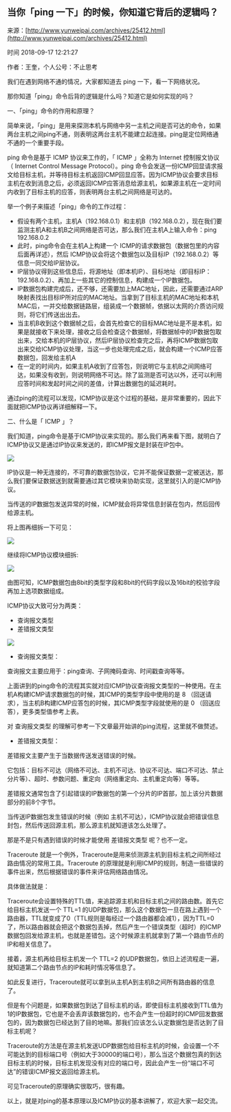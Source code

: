 ## 当你「ping 一下」的时候，你知道它背后的逻辑吗？

来源：[http://www.yunweipai.com/archives/25412.html](http://www.yunweipai.com/archives/25412.html)

时间 2018-09-17 12:21:27

 
作者：王奎，个人公号：不止思考
 
我们在遇到网络不通的情况，大家都知道去 ping 一下，看一下网络状况。
 
那你知道「ping」命令后背的逻辑是什么吗？知道它是如何实现的吗？
 
一、「ping」命令的作用和原理？
 
简单来说，「ping」是用来探测本机与网络中另一主机之间是否可达的命令，如果两台主机之间ping不通，则表明这两台主机不能建立起连接。ping是定位网络通不通的一个重要手段。
 
ping 命令是基于 ICMP 协议来工作的，「 ICMP 」全称为 Internet 控制报文协议（ Internet Control Message Protocol）。ping 命令会发送一份ICMP回显请求报文给目标主机，并等待目标主机返回ICMP回显应答。因为ICMP协议会要求目标主机在收到消息之后，必须返回ICMP应答消息给源主机，如果源主机在一定时间内收到了目标主机的应答，则表明两台主机之间网络是可达的。
 
举一个例子来描述「ping」命令的工作过程：

 
* 假设有两个主机，主机A（192.168.0.1）和主机B（192.168.0.2），现在我们要监测主机A和主机B之间网络是否可达，那么我们在主机A上输入命令：ping 192.168.0.2 
* 此时，ping命令会在主机A上构建一个 ICMP的请求数据包（数据包里的内容后面再详述），然后 ICMP协议会将这个数据包以及目标IP（192.168.0.2）等信息一同交给IP层协议。 
* IP层协议得到这些信息后，将源地址（即本机IP）、目标地址（即目标IP：192.168.0.2）、再加上一些其它的控制信息，构建成一个IP数据包。 
* IP数据包构建完成后，还不够，还需要加上MAC地址，因此，还需要通过ARP映射表找出目标IP所对应的MAC地址。当拿到了目标主机的MAC地址和本机MAC后，一并交给数据链路层，组装成一个数据帧，依据以太网的介质访问规则，将它们传送出出去。 
* 当主机B收到这个数据帧之后，会首先检查它的目标MAC地址是不是本机，如果是就接收下来处理，接收之后会检查这个数据帧，将数据帧中的IP数据包取出来，交给本机的IP层协议，然后IP层协议检查完之后，再将ICMP数据包取出来交给ICMP协议处理，当这一步也处理完成之后，就会构建一个ICMP应答数据包，回发给主机A 
* 在一定的时间内，如果主机A收到了应答包，则说明它与主机B之间网络可达，如果没有收到，则说明网络不可达。除了监测是否可达以外，还可以利用应答时间和发起时间之间的差值，计算出数据包的延迟耗时。 
 
 
通过ping的流程可以发现，ICMP协议是这个过程的基础，是非常重要的，因此下面就把ICMP协议再详细解释一下。
 
二、什么是「 ICMP 」？
 
我们知道，ping命令是基于ICMP协议来实现的。那么我们再来看下图，就明白了ICMP协议又是通过IP协议来发送的，即ICMP报文是封装在IP包中。
 
![][0]
 
IP协议是一种无连接的，不可靠的数据包协议，它并不能保证数据一定被送达，那么我们要保证数据送到就需要通过其它模块来协助实现，这里就引入的是ICMP协议。
 
当传送的IP数据包发送异常的时候，ICMP就会将异常信息封装在包内，然后回传给源主机。
 
将上图再细拆一下可见：
 
![][1]
 
继续将ICMP协议模块细拆:
 
![][2]
 
由图可知，ICMP数据包由8bit的类型字段和8bit的代码字段以及16bit的校验字段再加上选项数据组成。
 
ICMP协议大致可分为两类：

 
* 查询报文类型 
* 差错报文类型 
 
 
![][3]

 
* 查询报文类型： 
 
 
查询报文主要应用于：ping查询、子网掩码查询、时间戳查询等等。
 
上面讲到的ping命令的流程其实就对应ICMP协议查询报文类型的一种使用。在主机A构建ICMP请求数据包的时候，其ICMP的类型字段中使用的是 8 （回送请求），当主机B构建ICMP应答包的时候，其ICMP类型字段就使用的是 0 （回送应答），更多类型值参考上表。
 
对 查询报文类型 的理解可参考一下文章最开始讲的ping流程，这里就不做赘述。

 
* 差错报文类型： 
 
 
差错报文主要产生于当数据传送发送错误的时候。
 
它包括：目标不可达（网络不可达、主机不可达、协议不可达、端口不可达、禁止分片等）、超时、参数问题、重定向（网络重定向、主机重定向等）等等。
 
差错报文通常包含了引起错误的IP数据包的第一个分片的IP首部，加上该分片数据部分的前8个字节。
 
当传送IP数据包发生错误的时候（例如 主机不可达），ICMP协议就会把错误信息封包，然后传送回源主机，那么源主机就知道该怎么处理了。
 
那是不是只有遇到错误的时候才能使用 差错报文类型 呢？也不一定。
 
Traceroute 就是一个例外，Traceroute是用来侦测源主机到目标主机之间所经过路由情况的常用工具。Traceroute 的原理就是利用ICMP的规则，制造一些错误的事件出来，然后根据错误的事件来评估网络路由情况。
 
具体做法就是：
 
Traceroute会设置特殊的TTL值，来追踪源主机和目标主机之间的路由数。首先它给目标主机发送一个 TTL=1 的UDP数据包，那么这个数据包一旦在路上遇到一个路由器，TTL就变成了0（TTL规则是每经过一个路由器都会减1），因为TTL=0了，所以路由器就会把这个数据包丢掉，然后产生一个错误类型（超时）的ICMP数据包回发给源主机，也就是差错包。这个时候源主机就拿到了第一个路由节点的IP和相关信息了。
 
接着，源主机再给目标主机发一个 TTL=2 的UDP数据包，依旧上述流程走一遍，就知道第二个路由节点的IP和耗时情况等信息了。
 
如此反复进行，Traceroute就可以拿到从主机A到主机B之间所有路由器的信息了。
 
但是有个问题是，如果数据包到达了目标主机的话，即使目标主机接收到TTL值为1的IP数据包，它也是不会丢弃该数据包的，也不会产生一份超时的ICMP回发数据包的，因为数据包已经达到了目的地嘛。那我们应该怎么认定数据包是否达到了目标主机呢？
 
Traceroute的方法是在源主机发送UDP数据包给目标主机的时候，会设置一个不可能达到的目标端口号（例如大于30000的端口号），那么当这个数据包真的到达目标主机的时候，目标主机发现没有对应的端口号，因此会产生一份“端口不可达”的错误ICMP报文返回给源主机。
 
可见Traceroute的原理确实很取巧，很有趣。
 
以上，就是对ping的基本原理以及ICMP协议的基本讲解了，欢迎大家一起交流。


[0]: ./img/Mr6juyV.png 
[1]: ./img/VrEfeuv.png 
[2]: ./img/QNrEFn2.png 
[3]: ./img/miAVN3n.png 